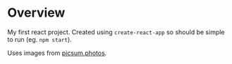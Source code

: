 # Overview

My first react project. Created using `create-react-app` so should be simple to run (eg. `npm start`).

Uses images from [picsum.photos](https://picsum.photos/).